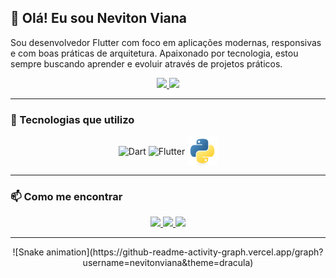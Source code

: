## 👋 Olá! Eu sou Neviton Viana

Sou desenvolvedor Flutter com foco em aplicações modernas, responsivas e com boas práticas de arquitetura. Apaixonado por tecnologia, estou sempre buscando aprender e evoluir através de projetos práticos.

<div align="center">
  <a href="https://github.com/nevitonviana">
    <img height="180em" src="https://github-readme-stats.vercel.app/api?username=nevitonviana&show_icons=true&theme=dracula&include_all_commits=true&count_private=true"/>
    <img height="180em" src="https://github-readme-stats.vercel.app/api/top-langs/?username=nevitonviana&layout=compact&langs_count=7&theme=dracula"/>
  </a>
</div>

---

### 🚀 Tecnologias que utilizo
<div align="center">
  <img align="center" alt="Dart" height="48" width="48" src="https://img.icons8.com/color/48/000000/dart.png"/>
  <img align="center" alt="Flutter" height="48" width="48" src="https://img.icons8.com/color/48/000000/flutter.png"/>
  <img align="center" alt="Python" height="48" width="48" src="https://raw.githubusercontent.com/devicons/devicon/master/icons/python/python-original.svg"/>
</div>

---

### 📫 Como me encontrar
<div align="center">
  <a href="https://discord.gg/5958" target="_blank">
    <img src="https://img.shields.io/badge/Discord-7289DA?style=for-the-badge&logo=discord&logoColor=white"/>
  </a> 
  <a href="mailto:nevitonviana1@hotmail.com" target="_blank">
    <img src="https://img.shields.io/badge/-Email-%23333?style=for-the-badge&logo=gmail&logoColor=white"/>
  </a>
  <a href="https://www.linkedin.com/in/neviton-viana-a996a931" target="_blank">
    <img src="https://img.shields.io/badge/-LinkedIn-%230077B5?style=for-the-badge&logo=linkedin&logoColor=white"/>
  </a>
</div>

---

<div align="center">
  ![Snake animation](https://github-readme-activity-graph.vercel.app/graph?username=nevitonviana&theme=dracula)
</div>

